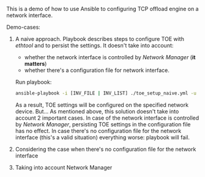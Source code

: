 This is a demo of how to use Ansible to configuring TCP offload engine on a network interface.

Demo-cases:

1. A naive approach. Playbook describes steps to configure TOE with _ethtool_ and to persist the settings. It doesn't take into account:
    - whether the network interface is controlled by _Network Manager_ (**it matters**)
    - whether there's a configuration file for network interface.

   Run playbook:
   ```bash
   ansible-playbook -i [INV_FILE | INV_LIST] ./toe_setup_naive.yml -u  --ask-pass --ask-become
   ```

   As a result, TOE settings will be configured on the specified network device.
   But... As mentioned above, this solution doesn't take into account 2 important cases.
   In case of the network interface is controlled by _Network Manager_, persisting TOE settings in the configuration file has no effect.
   In case there's no configuration file for the network interface (this's a valid situation) everything worse: playbook will fail.

2. Considering the case when there's no configuration file for the network interface


3. Taking into account Network Manager


